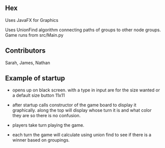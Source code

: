 Hex
-------------------
Uses JavaFX for Graphics

Uses UnionFind algorithm connecting paths of groups to other node groups.
Game runs from src/Main.py


Contributors
---------------------

Sarah, James, Nathan


Example of startup
----------------------

* opens up on black screen. with a type in input are for the size wanted
or a default size button 11x11

* after startup calls constructor of the game board to display it graphically.
along the top will display whose turn it is and what color they are so there is no confusion.

* players take turn playing the game.

* each turn the game will calculate using union find to see if there is a winner based on groupings.
